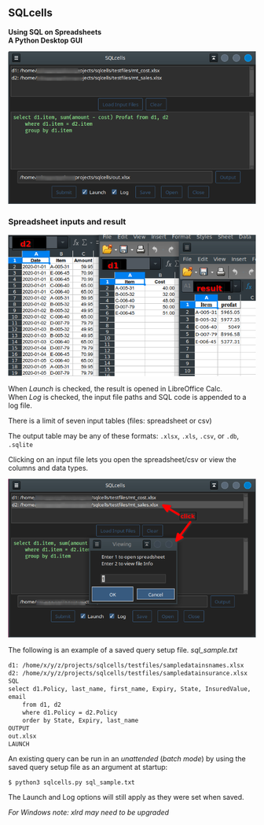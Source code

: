 ## SQLcells
**Using SQL on Spreadsheets  
A Python Desktop GUI**

![program](images/sqlcells.png "SQLcells.py")

### Spreadsheet inputs and result

![program](images/spreadsheets.png "spreadsheets")

When _Launch_ is checked, the result is opened in LibreOffice Calc.  
When _Log_ is checked, the input file paths and SQL code is appended to a log file.

There is a limit of seven input tables (files: spreadsheet or csv)

The output table may be any of these formats: `.xlsx`, `.xls`, `.csv`, or `.db`, `.sqlite`

Clicking on an input file lets you open the spreadsheet/csv or view the columns and data types.

![program](images/viewing.png "SQLcells.py")

The following is an example of a saved query setup file. _sql\_sample.txt_

    d1: /home/x/y/z/projects/sqlcells/testfiles/sampledatainsnames.xlsx
    d2: /home/x/y/z/projects/sqlcells/testfiles/sampledatainsurance.xlsx
    SQL
    select d1.Policy, last_name, first_name, Expiry, State, InsuredValue, email
    	from d1, d2
    	where d1.Policy = d2.Policy
    	order by State, Expiry, last_name
    OUTPUT
    out.xlsx
    LAUNCH

An existing query can be run in an _unattended_ (_batch mode_) by using the saved query setup file
as an argument at startup:

    $ python3 sqlcells.py sql_sample.txt

The Launch and Log options will still apply as they were set when saved.

_For Windows note: xlrd may need to be upgraded_
